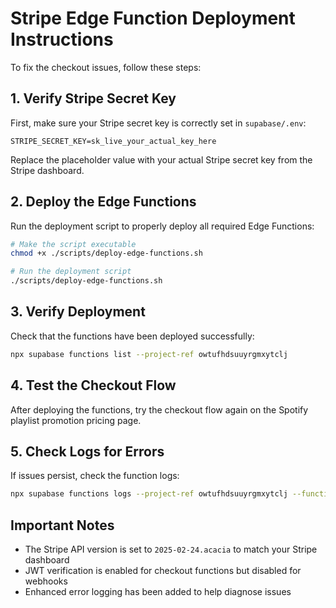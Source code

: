 
# Stripe Edge Function Deployment Instructions

To fix the checkout issues, follow these steps:

## 1. Verify Stripe Secret Key

First, make sure your Stripe secret key is correctly set in `supabase/.env`:

```
STRIPE_SECRET_KEY=sk_live_your_actual_key_here
```

Replace the placeholder value with your actual Stripe secret key from the Stripe dashboard.

## 2. Deploy the Edge Functions

Run the deployment script to properly deploy all required Edge Functions:

```bash
# Make the script executable
chmod +x ./scripts/deploy-edge-functions.sh

# Run the deployment script
./scripts/deploy-edge-functions.sh
```

## 3. Verify Deployment

Check that the functions have been deployed successfully:

```bash
npx supabase functions list --project-ref owtufhdsuuyrgmxytclj
```

## 4. Test the Checkout Flow

After deploying the functions, try the checkout flow again on the Spotify playlist promotion pricing page.

## 5. Check Logs for Errors

If issues persist, check the function logs:

```bash
npx supabase functions logs --project-ref owtufhdsuuyrgmxytclj --function-name create-checkout-session
```

## Important Notes

- The Stripe API version is set to `2025-02-24.acacia` to match your Stripe dashboard
- JWT verification is enabled for checkout functions but disabled for webhooks
- Enhanced error logging has been added to help diagnose issues
